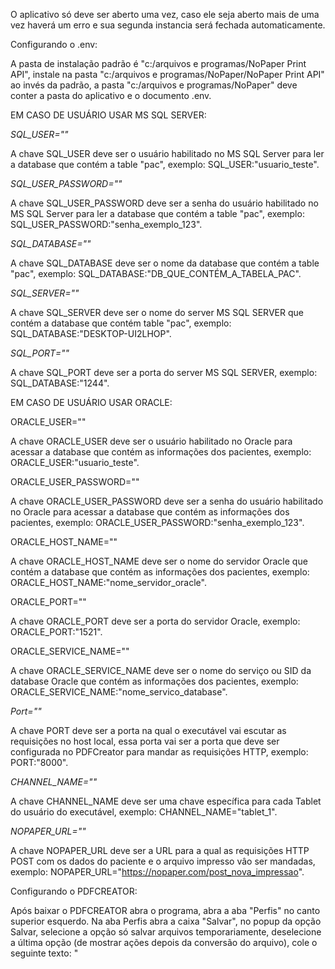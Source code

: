 O aplicativo só deve ser aberto uma vez, caso ele seja aberto mais de uma vez haverá um erro e sua segunda instancia será fechada automaticamente.

Configurando o .env:

A pasta de instalação padrão é "c:/arquivos e programas/NoPaper Print API", instale na pasta "c:/arquivos e programas/NoPaper/NoPaper Print API" ao invés da padrão, a pasta "c:/arquivos e programas/NoPaper" deve conter a pasta do aplicativo e o documento .env.

EM CASO DE USUÁRIO USAR MS SQL SERVER:

_SQL_USER=""_

A chave SQL_USER deve ser o usuário habilitado no MS SQL Server para ler a database que contém a table "pac", exemplo: SQL_USER:"usuario_teste".

_SQL_USER_PASSWORD=""_

A chave SQL_USER_PASSWORD deve ser a senha do usuário habilitado no MS SQL Server para ler a database que contém a table "pac", exemplo: SQL_USER_PASSWORD:"senha_exemplo_123".

_SQL_DATABASE=""_

A chave SQL_DATABASE deve ser o nome da database que contém a table "pac", exemplo: SQL_DATABASE:"DB_QUE_CONTÉM_A_TABELA_PAC".

_SQL_SERVER=""_

A chave SQL_SERVER deve ser o nome do server MS SQL SERVER que contém a database que contém table "pac", exemplo: SQL_DATABASE:"DESKTOP-UI2LHOP".

_SQL_PORT=""_

A chave SQL_PORT deve ser a porta do server MS SQL SERVER, exemplo: SQL_DATABASE:"1244".

EM CASO DE USUÁRIO USAR ORACLE:

ORACLE_USER=""

A chave ORACLE_USER deve ser o usuário habilitado no Oracle para acessar a database que contém as informações dos pacientes, exemplo: ORACLE_USER:"usuario_teste".

ORACLE_USER_PASSWORD=""

A chave ORACLE_USER_PASSWORD deve ser a senha do usuário habilitado no Oracle para acessar a database que contém as informações dos pacientes, exemplo: ORACLE_USER_PASSWORD:"senha_exemplo_123".

ORACLE_HOST_NAME=""

A chave ORACLE_HOST_NAME deve ser o nome do servidor Oracle que contém a database que contém as informações dos pacientes, exemplo: ORACLE_HOST_NAME:"nome_servidor_oracle".

ORACLE_PORT=""

A chave ORACLE_PORT deve ser a porta do servidor Oracle, exemplo: ORACLE_PORT:"1521".

ORACLE_SERVICE_NAME=""

A chave ORACLE_SERVICE_NAME deve ser o nome do serviço ou SID da database Oracle que contém as informações dos pacientes, exemplo: ORACLE_SERVICE_NAME:"nome_servico_database".

_Port=""_

A chave PORT deve ser a porta na qual o executável vai escutar as requisições no host local, essa porta vai ser a porta que deve ser configurada no PDFCreator para mandar as requisições HTTP, exemplo: PORT:"8000".

_CHANNEL_NAME=""_

A chave CHANNEL_NAME deve ser uma chave específica para cada Tablet do usuário do executável, exemplo: CHANNEL_NAME="tablet_1".

_NOPAPER_URL=""_

A chave NOPAPER_URL deve ser a URL para a qual as requisições HTTP POST com os dados do paciente e o arquivo impresso vâo ser mandadas, exemplo: NOPAPER_URL="https://nopaper.com/post_nova_impressao".

Configurando o PDFCREATOR:

Após baixar o PDFCREATOR abra o programa, abra a aba "Perfis" no canto superior esquerdo.
Na aba Perfis abra a caixa "Salvar", no popup da opção Salvar, selecione a opção só salvar arquivos temporariamente, deselecione a última opção (de mostrar ações depois da conversão do arquivo), cole o seguinte texto: "<Title>.1" (sem as aspas) no input "Nome do Arquivo" (ou "filename" caso a aplicação esteja em inglês), depois clique em "OK" e volte para a aba Perfis.
Novamente na aba Perfis, delete todas as ações, depois de deletar todas as ações, crie uma nova ação no botão "Adicionar ação +".
No popup de adicionar ação escolha HTTP (fica na coluna "Enviar"), depois crie uma nova conta HTTP, clicando no botão "+" ao lado direito da área de "Selecionar conta HTTP". Na criação de conta HTTP coloque na URL o seguinte: http://127.0.0.1:PORT/pdf, onde _PORT_ é a chave PORT do .env. Clique em salvar, depois OK.
Salve as mudanças feitas na aba Perfis e a configuração do PDFCREATOR está feita.

Configurando o PDF24:

Após baixar e instalar o PDF24, abra o programa, clique no botão "definições", clique na aba "Impressora PDF" na aba a esquerda das configurações, na aba da "Impressora PDF" selecione "Salvar documentos automaticamente após imprimir" abaixo de "Ferramenta Impressora PDF", deixe "Abrir arquivos PDF criados no editor se estiver aberto" não selecionado, na parte de "Salvamento Automático" o diretório de saída deve ser a pasta de arquivos temporários do windows (depende do computador de cada cliente, normalmente se parece com isso: C:\Users\NomeDeUsuário\AppData\Local\Temp), o nome do arquivo deve ser somente : "$fileName", e abaixo de perfil, só selecione as seguintes opções:

"Mostrar progresso enquanto salva" e "Executar o seguinte comando após salvar"

No espaço para o comando preencha com: "pdf24-docTool.exe -upload -url "http://127.0.0.1:3333/pdf24" -namedFile2 "${file}" "${fileName}.1" "file" -nopreview"

_ATENÇÃO:_ No comando acima troque o número 3333 da url: "http://127.0.0.1:3333/pdf24", pela porta da aplicação escolhida no .env.

Clique em aplicar e OK, e a configuração do PDF24 estará feita.

Imprimindo arquivos pelo PDFCREATOR ou PDF24:

Quando for fazer uma impressão, selecione como destino a impressora digital "PDFCreator" ou "PDF24" dependendo de qual aplicativo você tiver instalado, e mande salvar/imprimir.
Caso o salvamento automático do PDFCREATOR não estiver configurado, uma tela de impressão do PDFCREATOR vai se abrir, clique em salvar e espere a conversão.

_O arquivo .env deve estar atualizado com os parametros do cliente na pasta onde o executável estiver, a cada atualização do env, o aplicativo deve ser fechado e reaberto._

Os seguintes domínios também devem ser liberados pelo firewall do cliente para que a aplicação funcione normalmente:

- https://github.com/vitor93gs/NoPaperAPIUpdater
- https://cdn.jsdelivr.net/npm/bulma@0.9.4/css/bulma.min.css
- https://$$$$.nopaper.link (domínio nopaper do cliente)

Assim como o acesso as portas localhost devem estar liberadas.
